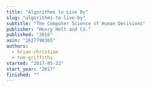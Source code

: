 ```yaml
---
title: "Algorithms to Live By"
slug: "algorithms-to-live-by"
subtitle: "The Computer Science of Human Decisions"
publisher: "Henry Holt and Co."
published: "2016"
asin: "1627790365"
authors:
  - brian-christian
  - tom-griffiths
started: "2017-05-22"
start_year: "2017"
finished: ""
---
```

